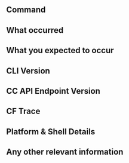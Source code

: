<!-- High five for submitting a report! If you found an issue with the cf CLI, please visit the [releases page](https://github.com/cloudfoundry/cli/releases/) and confirm it's not fixed already in the latest release. To avoid additional back and forth, please include the following details as relevant. -->

## Command  

<!-- e.g. `cf push myapp -i 2 --no-route` -->

## What occurred

<!-- Include the error and/or stack trace -->

## What you expected to occur

## CLI Version  

<!-- e.g. 6.13.0-dfba612 (see `cf -v` output) -->

## CC API Endpoint Version  

<!-- see `cf api` output
Note: As of January 2018, we no longer support API versions older than 2.69.0/3.4.0 (CF Release: 251 / CAPI Release: 1.15.0)
-->

## CF Trace

<!-- ...if issue relates to HTTP requests or strange behavior. Run the command with `-v` and paste or attach the trace output. -->

## Platform & Shell Details  

<!-- e.g. Mac OS X 10.11 iTerm, Windows 8.1 64-bit with PowerShell, Ubuntu 14.04.3 64-bit with gnome-terminal -->

## Any other relevant information  

<!-- e.g. details of an environment, cf CLI version, flag or value it does work with, DNS/network configuration, etc. -->
